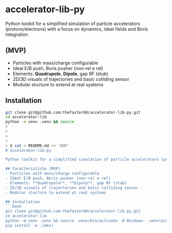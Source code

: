 # accelerator-lib-py

Python toolkit for a simplified simulation of particle accelerators (protons/electrons) with a focus on dynamics, ideal fields and Boris integration

## (MVP)
- Particles with mass/charge configurable
- Ideal E/B push, Boris pusher (non-rel e rel)
- Elements: **Quadrupole**, **Dipole**, gap RF (stub)
- 2D/3D visuals of trajectories and basic colliding sensor
- Modular stucture to extend at real systems

## Installation
```bash
git clone git@github.com:thefaster68/accelerator-lib-py.git
cd accelerator-lib
python -m venv .venv && source
>
>
>
>
> $ cat > README.md << 'EOF'
# accelerator-lib-py

Python toolkit for a simplified simulation of particle accelerators (protons/electrons) with a focus on dynamics, ideal fields and Boris integration

## Caratteristiche (MVP)
- Particles with mass/charge configurable
- Ideal E/B push, Boris pusher (non-rel e rel)
- Elements: **Quadrupole**, **Dipole**, gap RF (stub)
- 2D/3D visuals of trajectories and basic colliding sensor
- Modular stucture to extend at real systems

## Installation
```bash
git clone git@github.com:thefaster68/accelerator-lib-py.git
cd accelerator-lib
python -m venv .venv && source .venv/bin/activate  # Windows: .venv\Scripts\activate
pip install -e .[dev]

